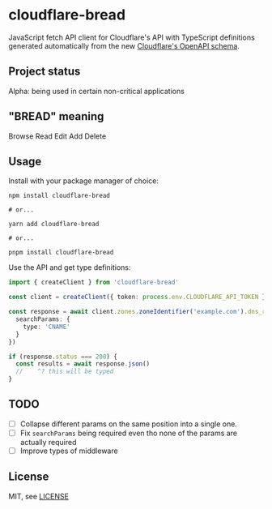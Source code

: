 # cloudflare-bread

JavaScript fetch API client for Cloudflare's API with TypeScript definitions generated automatically from the new [Cloudflare's OpenAPI schema](https://developers.cloudflare.com/api/).

## Project status

Alpha: being used in certain non-critical applications

## "BREAD" meaning

Browse
Read
Edit
Add
Delete

## Usage

Install with your package manager of choice:

```shell
npm install cloudflare-bread

# or...

yarn add cloudflare-bread

# or...

pnpm install cloudflare-bread
```

Use the API and get type definitions:

```typescript
import { createClient } from 'cloudflare-bread'

const client = createClient({ token: process.env.CLOUDFLARE_API_TOKEN })

const response = await client.zones.zoneIdentifier('example.com').dns_records.$get({
  searchParams: {
    type: 'CNAME'
  }
})

if (response.status === 200) {
  const results = await response.json()
  //    ^? this will be typed
}
```

## TODO

- [ ] Collapse different params on the same position into a single one.
- [ ] Fix `searchParams` being required even tho none of the params are actually required
- [ ] Improve types of middleware

## License

MIT, see [LICENSE](./LICENSE)
